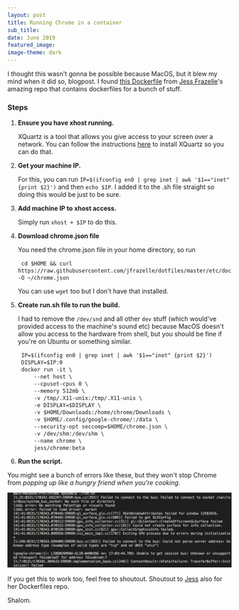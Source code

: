 ```yaml
---
layout: post
title: Running Chrome in a container
sub_title: 
date: June 2019
featured_image: 
image-theme: dark
---
```


I thought this wasn't gonna be possible because MacOS, but it blew my mind when it did so, blogpost. I found [this Dockerfile](https://github.com/jessfraz/dockerfiles/blob/master/chrome/beta/Dockerfile) from [Jess Frazelle](https://github.com/jessfraz)'s amazing repo that contains dockerfiles for a bunch of stuff. 

### Steps

1. **Ensure you have xhost running.** 

    XQuartz is a tool that allows you give access to your screen over a network. You can follow the instructions [here](https://sourabhbajaj.com/blog/2017/02/07/gui-applications-docker-mac/) to install XQuartz so you can do that.

2. **Get your machine IP.** 

    For this, you can run `IP=$(ifconfig en0 | grep inet | awk '$1=="inet" {print $2}')` and then `echo $IP`. I added it to the .sh file straight so doing this would be just to be sure.

3. **Add machine IP to xhost access.**

    Simply run `xhost + $IP` to do this.

4. **Download chrome.json file**

    You need the chrome.json file in your home directory, so run 
        
        cd $HOME && curl https://raw.githubusercontent.com/jfrazelle/dotfiles/master/etc/docker/seccomp/chrome.json -O ~/chrome.json 

    You can use `wget` too but I don't have that installed.

5. **Create run.sh file to run the build.** 

    I had to remove the `/dev/snd` and all other `dev` stuff (which would've provided access to the machine's sound etc) because MacOS doesn't allow you access to the hardware from shell, but you should be fine if you're on Ubuntu or something similar.

        IP=$(ifconfig en0 | grep inet | awk '$1=="inet" {print $2}')
        DISPLAY=$IP:0
        docker run -it \
            --net host \
            --cpuset-cpus 0 \
            --memory 512mb \
            -v /tmp/.X11-unix:/tmp/.X11-unix \
            -e DISPLAY=$DISPLAY \
            -v $HOME/Downloads:/home/chrome/Downloads \
            -v $HOME/.config/google-chrome/:/data \
            --security-opt seccomp=$HOME/chrome.json \
            -v /dev/shm:/dev/shm \
            --name chrome \
            jess/chrome:beta

6. **Run the script.**

You might see a bunch of errors like these, but they won't stop Chrome from *popping up like a hungry friend when you're cooking*.

![](/media/Screen_Shot_2019-05-31_at_18-3dc3bc3e-c0dd-4f85-947f-b1b14853fcc0.04.52.png)

If you get this to work too, feel free to shoutout. Shoutout to [Jess](https://twitter.com/jessfraz) also for her Dockerfiles repo.

Shalom.